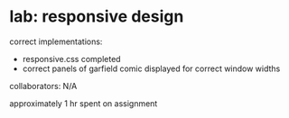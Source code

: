 # lab: responsive design
correct implementations:
* responsive.css completed
* correct panels of garfield comic displayed for correct window widths

collaborators: N/A

approximately 1 hr spent on assignment

